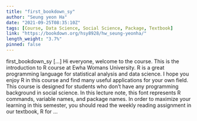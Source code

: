 ```yaml
---
title: "first_bookdown_sy"
author: "Seung yeon Ha"
date: "2021-09-25T08:35:10Z"
tags: [Course, Data Science, Social Science, Package, Textbook]
link: "https://bookdown.org/hsy8928/hw_seung-yeonha/"
length_weight: "3.7%"
pinned: false
---
```


first_bookdown_sy [...] Hi everyone, welcome to the course. This is the introduction to R course at Ewha Womans University. R is a great programming language for statistical analysis and data science. I hope you enjoy R in this course and find many useful applications for your own field. This course is designed for students who don’t have any programming background in social science. In this lecture note, this font represents R commands, variable names, and package names. In order to maximize your learning in this semester, you should read the weekly reading assignment in our textbook, R for ...

